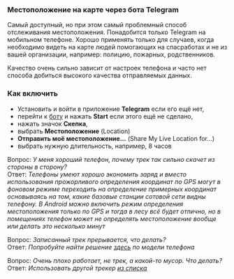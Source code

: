 ### Местоположение на карте через бота Telegram
Самый доступный, но при этом самый проблемный способ отслеживания местоположения. Понадобится только Telegram на мобильном телефоне. Хорошо применять только для случаев, когда необходимо видеть на карте людей помогающих на спасработах и не из вашей организации, например: полицию, пожарных, родственников.

Качество очень сильно зависит от настроек телефона и часто нет способа добиться высокого качества отправляемых данных.

### Как включить
- Установить и войти в приложение **Telegram** если его ещё нет,
- перейти к [боту](https://t.me/@extremum_sasbot) и нажать **Start** если этого ещё не сделано,
- нажать значок **Скепка**,
- выбрать **Местоположение** (Location)
- **Отправить моё местоположение...** (Share My Live Location for...)
- выбрать нужную длительность, например, 8 часов


Вопрос: *У меня хороший телефон, почему трек так сильно скачет из стороны в сторону?*  
Ответ: *Телефоны умеют хорошо экономить заряд и вместо использования прожорливого определения координат по GPS могут в фоновом режиме переходить на определение примерных координат основываясь на том, какие базовые станции сотовой сети видны телефону. В Android можно включить режим определения местоположения только по GPS и тогда в лесу всё будет отлично, но в помещениях телефон может не определять местоположение вообще или делать это несколько минут*  

Вопрос: *Записанный трек прерывается, что делать?*  
Ответ: *Попробуйте найти решение [здесь](https://dontkillmyapp.com) по модели телефона*  
  
Вопрос: *Очень плохо работает, не трек, а какой-то мусор. Что делать?*  
Ответ: *Использовать другой трекер [из списка](/onlinetracking-main.md)*